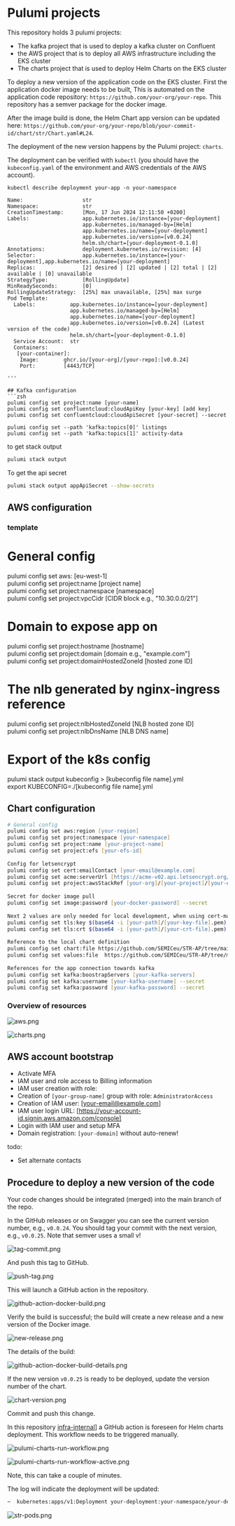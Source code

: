 # Pulumi projects
This repository holds 3 pulumi projects:
* The kafka project that is used to deploy a kafka cluster on Confluent
* the AWS project that is to deploy all AWS infrastructure including the EKS cluster
* The charts project that is used to deploy Helm Charts on the EKS cluster

To deploy a new version of the application code on the EKS cluster. First the application docker image needs to be built, 
This is automated on the application code repository: `https://github.com/your-org/your-repo`. This repository has a semver package for the docker image.

After the image build is done, the Helm Chart app version can be updated here: `https://github.com/your-org/your-repo/blob/your-commit-id/chart/str/Chart.yaml#L24`.

The deployment of the new version happens by the Pulumi project: `charts`.

The deployment can be verified with `kubectl` (you should have the `kubeconfig.yaml` of the environment and AWS credentials of the AWS account).

```text
kubectl describe deployment your-app -n your-namespace  

```
```text
Name:                   str  
Namespace:              str 
CreationTimestamp:      [Mon, 17 Jun 2024 12:11:50 +0200]  
Labels:                 app.kubernetes.io/instance=[your-deployment]  
                        app.kubernetes.io/managed-by=[Helm]  
                        app.kubernetes.io/name=[your-deployment]  
                        app.kubernetes.io/version=[v0.0.24]  
                        helm.sh/chart=[your-deployment-0.1.0]  
Annotations:            deployment.kubernetes.io/revision: [4]  
Selector:               app.kubernetes.io/instance=[your-deployment],app.kubernetes.io/name=[your-deployment]  
Replicas:               [2] desired | [2] updated | [2] total | [2] available | [0] unavailable  
StrategyType:           [RollingUpdate]  
MinReadySeconds:        [0]  
RollingUpdateStrategy:  [25%] max unavailable, [25%] max surge  
Pod Template:  
  Labels:           app.kubernetes.io/instance=[your-deployment]  
                    app.kubernetes.io/managed-by=[Helm]  
                    app.kubernetes.io/name=[your-deployment]  
                    app.kubernetes.io/version=[v0.0.24] (Latest version of the code)  
                    helm.sh/chart=[your-deployment-0.1.0]  
  Service Account:  str 
  Containers:  
   [your-container]:  
    Image:        ghcr.io/[your-org]/[your-repo]:[v0.0.24]  
    Port:         [4443/TCP]  
  
'''

## Kafka configuration
```zsh
pulumi config set project:name [your-name]   
pulumi config set confluentcloud:cloudApiKey [your-key] [add key]  
pulumi config set confluentcloud:cloudApiSecret [your-secret] --secret

pulumi config set --path 'kafka:topics[0]' listings
pulumi config set --path 'kafka:topics[1]' activity-data
```

to get stack output
```zsh
pulumi stack output
```

To get the api secret
```zsh
pulumi stack output appApiSecret --show-secrets
```

## AWS configuration
### template
# General config  
pulumi config set aws: [eu-west-1]  
pulumi config set project:name [project name]  
pulumi config set project:namespace [namespace]  
pulumi config set project:vpcCidr [CIDR block e.g., "10.30.0.0/21"]  
  
# Domain to expose app on  
pulumi config set project:hostname [hostname]  
pulumi config set project:domain [domain e.g., "example.com"]  
pulumi config set project:domainHostedZoneId [hosted zone ID]  
  
# The nlb generated by nginx-ingress reference  
pulumi config set project:nlbHostedZoneId [NLB hosted zone ID]  
pulumi config set project:nlbDnsName [NLB DNS name]  
  
# Export of the k8s config  
pulumi stack output kubeconfig > [kubeconfig file name].yml  
export KUBECONFIG=./[kubeconfig file name].yml

## Chart configuration
```zsh
# General config
pulumi config set aws:region [your-region]   
pulumi config set project:namespace [your-namespace]   
pulumi config set project:name [your-project-name]   
pulumi config set project:efs [your-efs-id]  
  
Config for letsencrypt  
pulumi config set cert:emailContact [your-email@example.com]   
pulumi config set acme:serverUrl [https://acme-v02.api.letsencrypt.org/directory]   
pulumi config set project:awsStackRef [your-org]/[your-project]/[your-environment]  
  
Secret for docker image pull  
pulumi config set image:password [your-docker-password] --secret  
  
Next 2 values are only needed for local development, when using cert-manager the tls secret will be generated  
pulumi config set tls:key $(base64 -i [your-path]/[your-key-file].pem) --secret   
pulumi config set tls:crt $(base64 -i [your-path]/[your-crt-file].pem) --secret  
  
Reference to the local chart definition  
pulumi config set chart:file https://github.com/SEMICeu/STR-AP/tree/main/prototype/1.%20Technical_%20EU%20STR%20-%20Code%20Single%20Digital%20Entry%20Point/str-ap-internal-0.0.28/str-ap-internal-0.0.28/chart/str
pulumi config set values:file  https://github.com/SEMICeu/STR-AP/tree/main/prototype/1.%20Technical_%20EU%20STR%20-%20Code%20Single%20Digital%20Entry%20Point/str-ap-internal-0.0.28/str-ap-internal-0.0.28/values-pilo
  
References for the app connection towards kafka  
pulumi config set kafka:boostrapServers [your-kafka-servers]   
pulumi config set kafka:username [your-kafka-username] --secret   
pulumi config set kafka:password [your-kafka-password] --secret  
```

### Overview of resources
![aws.png](aws.png)

![charts.png](charts.png)

## AWS account bootstrap
* Activate MFA
* IAM user and role access to Billing information
* IAM user creation with role:
* Creation of `[your-group-name]` group with role: `AdministratorAccess`
* Creation of IAM user: [your-email@example.com]
* IAM user login URL: [https://your-account-id.signin.aws.amazon.com/console]
* Login with IAM user and setup MFA
* Domain registration: `[your-domain]` without auto-renew!

todo:
* Set alternate contacts

## Procedure to deploy a new version of the code

Your code changes should be integrated (merged) into the main branch of the repo.

In the GitHub releases or on Swagger you can see the current version number, e.g., `v0.0.24`. 
You should tag your commit with the next version, e.g., `v0.0.25`.
Note that semver uses a small v!

![tag-commit.png](img/tag-commit.png)

And push this tag to GitHub.

![push-tag.png](img/push-tag.png)

This will launch a GitHub action in the repository.

![github-action-docker-build.png](img/github-action-docker-build.png)

Verify the build is successful; the build will create a new release and a new version of the Docker image.

![new-release.png](img/new-release.png)

The details of the build:

![github-action-docker-build-details.png](img/github-action-docker-build-details.png)

If the new version `v0.0.25` is ready to be deployed, update the version number of the chart.

![chart-version.png](img/chart-version.png)

Commit and push this change.

In this repository [infra-internal](https://github.com/SEMICeu/STR-AP/tree/main/prototype/2.%20Technical_%20EU%20STR%20-%20Infra%20Single%20Digital%20Entry%20Point)] a GitHub action is foreseen for Helm charts deployment.
This workflow needs to be triggered manually.

![pulumi-charts-run-workflow.png](img/pulumi-charts-run-workflow.png)

![pulumi-charts-run-workflow-active.png](img/pulumi-charts-run-workflow-active.png)

Note, this can take a couple of minutes.

The log will indicate the deployment will be updated:
```sh
~  kubernetes:apps/v1:Deployment your-deployment:your-namespace/your-deployment updating (4s) [diff: ~metadata,spec]; Waiting for app ReplicaSet to be available (0/1 Pods available)
```
![str-pods.png](img/str-pods.png)
